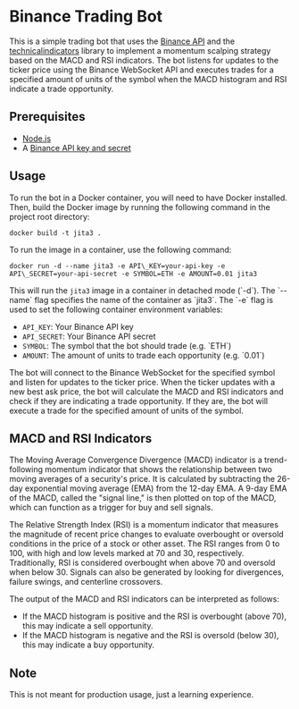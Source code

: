 # Binance Trading Bot

This is a simple trading bot that uses the [Binance API](https://binance-docs.github.io/apidocs/spot/en/#introduction) and the [technicalindicators](https://www.npmjs.com/package/technicalindicators) library to implement a momentum scalping strategy based on the MACD and RSI indicators. The bot listens for updates to the ticker price using the Binance WebSocket API and executes trades for a specified amount of units of the symbol when the MACD histogram and RSI indicate a trade opportunity.

## Prerequisites

*   [Node.js](https://nodejs.org/)
*   A [Binance API key and secret](https://www.binance.com/en/support/articles/360002502072)

## Usage

To run the bot in a Docker container, you will need to have Docker installed. Then, build the Docker image by running the following command in the project root directory:

  `docker build -t jita3 .`

To run the image in a container, use the following command:

  `docker run -d --name jita3 -e API\_KEY=your-api-key -e API\_SECRET=your-api-secret -e SYMBOL=ETH -e AMOUNT=0.01 jita3`

This will run the `jita3` image in a container in detached mode (\`-d\`). The \`--name\` flag specifies the name of the container as \`jita3\`. The \`-e\` flag is used to set the following container environment variables:

*   `API_KEY`: Your Binance API key
*   `API_SECRET`: Your Binance API secret
*   `SYMBOL`: The symbol that the bot should trade (e.g. \`ETH\`)
*   `AMOUNT`: The amount of units to trade each opportunity (e.g. \`0.01\`)

The bot will connect to the Binance WebSocket for the specified symbol and listen for updates to the ticker price. When the ticker updates with a new best ask price, the bot will calculate the MACD and RSI indicators and check if they are indicating a trade opportunity. If they are, the bot will execute a trade for the specified amount of units of the symbol.

## MACD and RSI Indicators

The Moving Average Convergence Divergence (MACD) indicator is a trend-following momentum indicator that shows the relationship between two moving averages of a security's price. It is calculated by subtracting the 26-day exponential moving average (EMA) from the 12-day EMA. A 9-day EMA of the MACD, called the "signal line," is then plotted on top of the MACD, which can function as a trigger for buy and sell signals.

The Relative Strength Index (RSI) is a momentum indicator that measures the magnitude of recent price changes to evaluate overbought or oversold conditions in the price of a stock or other asset. The RSI ranges from 0 to 100, with high and low levels marked at 70 and 30, respectively. Traditionally, RSI is considered overbought when above 70 and oversold when below 30. Signals can also be generated by looking for divergences, failure swings, and centerline crossovers.

The output of the MACD and RSI indicators can be interpreted as follows:

*   If the MACD histogram is positive and the RSI is overbought (above 70), this may indicate a sell opportunity.
*   If the MACD histogram is negative and the RSI is oversold (below 30), this may indicate a buy opportunity.

## Note

This is not meant for production usage, just a learning experience.